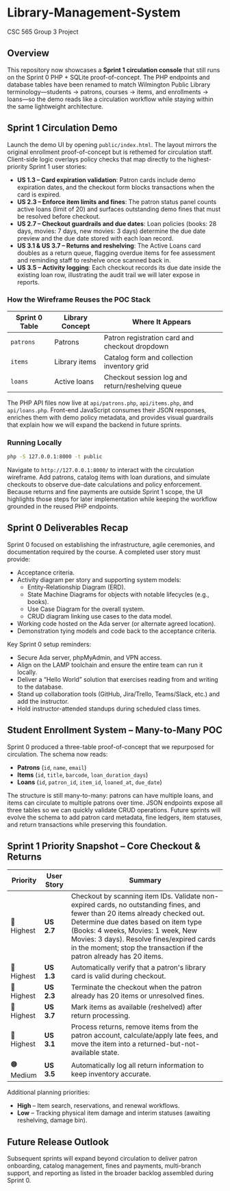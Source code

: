 # Library-Management-System

CSC 565 Group 3 Project

## Overview

This repository now showcases a **Sprint 1 circulation console** that still runs on the Sprint 0 PHP + SQLite proof-of-concept.
The PHP endpoints and database tables have been renamed to match Wilmington Public Library terminology—students → patrons,
courses → items, and enrollments → loans—so the demo reads like a circulation workflow while staying within the same lightweight
architecture.

## Sprint 1 Circulation Demo

Launch the demo UI by opening `public/index.html`. The layout mirrors the original
enrollment proof-of-concept but is rethemed for circulation staff. Client-side
logic overlays policy checks that map directly to the highest-priority Sprint 1
user stories:

- **US 1.3 – Card expiration validation**: Patron cards include demo expiration dates, and the checkout form blocks transactions when the card is expired.
- **US 2.3 – Enforce item limits and fines**: The patron status panel counts active loans (limit of 20) and surfaces outstanding demo fines that must be resolved before checkout.
- **US 2.7 – Checkout guardrails and due dates**: Loan policies (books: 28 days, movies: 7 days, new movies: 3 days) determine the due date preview and the due date stored with each loan record.
- **US 3.1 & US 3.7 – Returns and reshelving**: The Active Loans card doubles as a return queue, flagging overdue items for fee assessment and reminding staff to reshelve once scanned back in.
- **US 3.5 – Activity logging**: Each checkout records its due date inside the existing loan row, illustrating the audit trail we will later expose in reports.

### How the Wireframe Reuses the POC Stack

| Sprint 0 Table | Library Concept | Where It Appears |
| --- | --- | --- |
| `patrons` | Patrons | Patron registration card and checkout dropdown |
| `items` | Library items | Catalog form and collection inventory grid |
| `loans` | Active loans | Checkout session log and return/reshelving queue |

The PHP API files now live at `api/patrons.php`, `api/items.php`, and `api/loans.php`. Front-end JavaScript consumes their JSON responses, enriches them with demo policy metadata, and provides visual guardrails that explain how we will expand the backend in future sprints.

### Running Locally

```bash
php -S 127.0.0.1:8000 -t public
```

Navigate to `http://127.0.0.1:8000/` to interact with the circulation wireframe. Add patrons, catalog items with loan durations, and simulate checkouts to observe due-date calculations and policy enforcement. Because returns and fine payments are outside Sprint 1 scope, the UI highlights those steps for later implementation while keeping the workflow grounded in the reused PHP endpoints.

## Sprint 0 Deliverables Recap

Sprint 0 focused on establishing the infrastructure, agile ceremonies, and documentation required by the course. A completed user story must provide:

- Acceptance criteria.
- Activity diagram per story and supporting system models:
  - Entity-Relationship Diagram (ERD).
  - State Machine Diagrams for objects with notable lifecycles (e.g., books).
  - Use Case Diagram for the overall system.
  - CRUD diagram linking use cases to the data model.
- Working code hosted on the Ada server (or alternate agreed location).
- Demonstration tying models and code back to the acceptance criteria.

Key Sprint 0 setup reminders:

- Secure Ada server, phpMyAdmin, and VPN access.
- Align on the LAMP toolchain and ensure the entire team can run it locally.
- Deliver a “Hello World” solution that exercises reading from and writing to the database.
- Stand up collaboration tools (GitHub, Jira/Trello, Teams/Slack, etc.) and add the instructor.
- Hold instructor-attended standups during scheduled class times.

## Student Enrollment System – Many-to-Many POC

Sprint 0 produced a three-table proof-of-concept that we repurposed for circulation. The schema now reads:

- **Patrons** (`id`, `name`, `email`)
- **Items** (`id`, `title`, `barcode`, `loan_duration_days`)
- **Loans** (`id`, `patron_id`, `item_id`, `loaned_at`, `due_date`)

The structure is still many-to-many: patrons can have multiple loans, and items can circulate to multiple patrons over time. JSON endpoints expose all three tables so we can quickly validate CRUD operations. Future sprints will evolve the schema to add patron card metadata, fine ledgers, item statuses, and return transactions while preserving this foundation.

## Sprint 1 Priority Snapshot – Core Checkout & Returns

| Priority | User Story | Summary |
| --- | --- | --- |
| 🔴 Highest | **US 2.7** | Checkout by scanning item IDs. Validate non-expired cards, no outstanding fines, and fewer than 20 items already checked out. Determine due dates based on item type (Books: 4 weeks, Movies: 1 week, New Movies: 3 days). Resolve fines/expired cards in the moment; stop the transaction if the patron already has 20 items. |
| 🔴 Highest | **US 1.3** | Automatically verify that a patron's library card is valid during checkout. |
| 🔴 Highest | **US 2.3** | Terminate the checkout when the patron already has 20 items or unresolved fines. |
| 🔴 Highest | **US 3.7** | Mark items as available (reshelved) after return processing. |
| 🔴 Highest | **US 3.1** | Process returns, remove items from the patron account, calculate/apply late fees, and move the item into a returned-but-not-available state. |
| 🟠 Medium | **US 3.5** | Automatically log all return information to keep inventory accurate. |

Additional planning priorities:

- **High** – Item search, reservations, and renewal workflows.
- **Low** – Tracking physical item damage and interim statuses (awaiting reshelving, damage bin).

## Future Release Outlook

Subsequent sprints will expand beyond circulation to deliver patron onboarding, catalog management, fines and payments, multi-branch support, and reporting as listed in the broader backlog assembled during Sprint 0.
